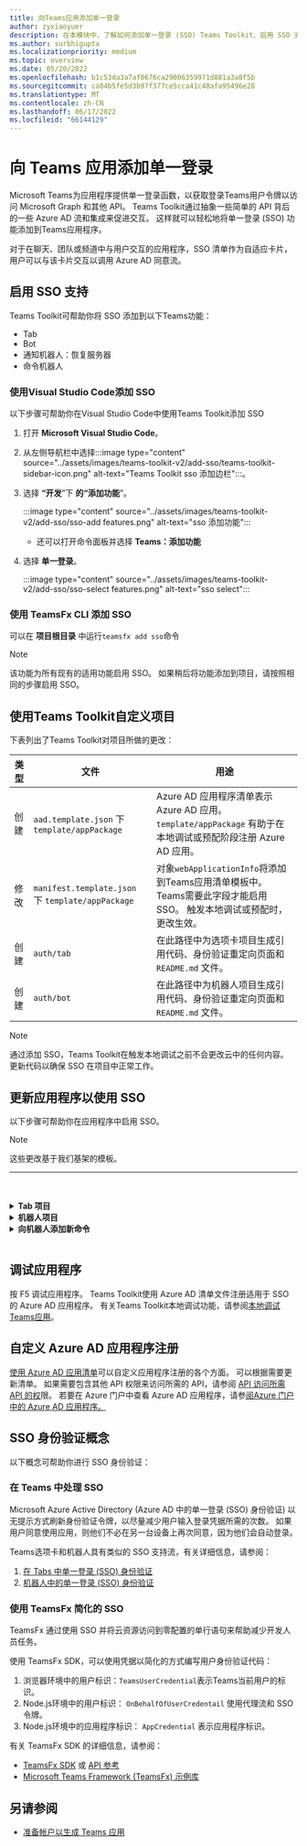 ```yaml
---
title: 向Teams应用添加单一登录
author: zyxiaoyuer
description: 在本模块中，了解如何添加单一登录 (SSO) Teams Toolkit、启用 SSO 支持、更新应用程序以使用 SSO
ms.author: surbhigupta
ms.localizationpriority: medium
ms.topic: overview
ms.date: 05/20/2022
ms.openlocfilehash: b1c53da3a7af0676ca29006359971d881a3a8f5b
ms.sourcegitcommit: ca84b5fe5d3b97f377ce5cca41c48afa95496e28
ms.translationtype: MT
ms.contentlocale: zh-CN
ms.lasthandoff: 06/17/2022
ms.locfileid: "66144129"
---
```

# <a name="add-single-sign-on-to-teams-app"></a>向 Teams 应用添加单一登录

Microsoft Teams为应用程序提供单一登录函数，以获取登录Teams用户令牌以访问 Microsoft Graph 和其他 API。 Teams Toolkit通过抽象一些简单的 API 背后的一些 Azure AD 流和集成来促进交互。 这样就可以轻松地将单一登录 (SSO) 功能添加到Teams应用程序。

对于在聊天、团队或频道中与用户交互的应用程序，SSO 清单作为自适应卡片，用户可以与该卡片交互以调用 Azure AD 同意流。

## <a name="enable-sso-support"></a>启用 SSO 支持

Teams Toolkit可帮助你将 SSO 添加到以下Teams功能：

* Tab
* Bot
* 通知机器人：恢复服务器
* 命令机器人

### <a name="add-sso-using-visual-studio-code"></a>使用Visual Studio Code添加 SSO

以下步骤可帮助你在Visual Studio Code中使用Teams Toolkit添加 SSO

1. 打开 **Microsoft Visual Studio Code**。
2. 从左侧导航栏中选择:::image type="content" source="../assets/images/teams-toolkit-v2/add-sso/teams-toolkit-sidebar-icon.png" alt-text="Teams Toolkit sso 添加边栏":::。
3. 选择 **“开发**”下 **的“添加功能**”。

    :::image type="content" source="../assets/images/teams-toolkit-v2/add-sso/sso-add features.png" alt-text="sso 添加功能":::

    * 还可以打开命令面板并选择 **Teams：添加功能**

4. 选择 **单一登录**。

    :::image type="content" source="../assets/images/teams-toolkit-v2/add-sso/sso-select features.png" alt-text="sso select":::

### <a name="add-sso-using-teamsfx-cli"></a>使用 TeamsFx CLI 添加 SSO

可以在 **项目根目录** 中运行`teamsfx add sso`命令

> [!Note]
> 该功能为所有现有的适用功能启用 SSO。 如果稍后将功能添加到项目，请按照相同的步骤启用 SSO。

## <a name="customize-your-project-using-teams-toolkit"></a>使用Teams Toolkit自定义项目

下表列出了Teams Toolkit对项目所做的更改：

   |**类型**|**文件**|**用途**|
   |--------|--------|-----------|
   |创建|`aad.template.json` 下 `template/appPackage`|Azure AD 应用程序清单表示 Azure AD 应用。 `template/appPackage` 有助于在本地调试或预配阶段注册 Azure AD 应用。|
   |修改|`manifest.template.json` 下 `template/appPackage`|对象`webApplicationInfo`将添加到Teams应用清单模板中。 Teams需要此字段才能启用 SSO。 触发本地调试或预配时，更改生效。|
   |创建|`auth/tab`|在此路径中为选项卡项目生成引用代码、身份验证重定向页面和 `README.md` 文件。|
   |创建|`auth/bot`|在此路径中为机器人项目生成引用代码、身份验证重定向页面和 `README.md` 文件。|

> [!Note]
> 通过添加 SSO，Teams Toolkit在触发本地调试之前不会更改云中的任何内容。 更新代码以确保 SSO 在项目中正常工作。

## <a name="update-your-application-to-use-sso"></a>更新应用程序以使用 SSO

以下步骤可帮助你在应用程序中启用 SSO。

> [!NOTE]
> 这些更改基于我们基架的模板。

---
<br>
<br><details>
<summary><b>Tab 项目 </b></summary>

1. 将文件夹中的 `auth/public` **复制`auth-start.html`到 `tabs/public/``auth-end.htm`。 Teams Toolkit在 Azure AD 中为 Azure AD 的重定向流注册这两个终结点。

2. 将文件夹复制`sso`到`tabs/src/sso/`下`auth/tab`方 。

    * `InitTeamsFx`：该文件实现一个函数，该函数初始化 TeamsFx SDK 并在初始化 SDK 后打开 `GetUserProfile` 组件

    * `GetUserProfile`：该文件实现调用 Microsoft 图形 API以获取用户信息的函数

3. 在 `npm install @microsoft/teamsfx-react` .`tabs/`

4. 添加以下行以导`InitTeamsFx`入`tabs/src/components/sample/Welcome.tsx`：

    ```Bash

    import { InitTeamsFx } from "../../sso/InitTeamsFx";

    ```

5. 将以下行替换为： `<AddSSO />` 用 `<InitTeamsFx />` 组件替换 `AddSso` 组件 `InitTeamsFx` 。

</details>
<details>
<summary><b>机器人项目 </b></summary>

1. 将文件夹复制 `auth/bot/public` 到 `bot/src`. 这两个文件夹包含用于身份验证重定向的 HTML 页面，需要修改 `bot/src/index` 文件以将路由添加到这些页面。

2. 将文件夹复制 `auth/bot/sso` 到 `bot/src`. 这两个文件夹包含三个文件作为 SSO 实现的参考：

    * `showUserInfo`：它实现一个函数来获取具有 SSO 令牌的用户信息。 可以按照此操作创建自己的需要 SSO 令牌的方法。

    * `ssoDialog`：它创建一个用于 SSO 的 [ComponentDialog](/javascript/api/botbuilder-dialogs/componentdialog?view=botbuilder-ts-latest&preserve-view=true) 。

    * `teamsSsoBot`：它创建一个 [TeamsActivityHandler](/javascript/api/botbuilder/teamsactivityhandler?view=botbuilder-ts-latest&preserve-view=true) ，并 `ssoDialog` 将其添加 `showUserInfo` 为可触发的命令。

3. 按照代码示例操作，在此文件中注册自己的命令 `addCommand` (可选) 。

4. 在 `npm install isomorphic-fetch` .`bot/`

5. `bot/`在 package.json 中执行`npm install copyfiles`并替换以下行：
  
   ```JSON

   "build": "tsc --build",

    ```

   具有  的 

   ```JSON

   "build": "tsc --build && copyfiles public/*.html lib/",

   ```

   生成此机器人项目时，将复制用于身份验证重定向的 HTML 页面。

6. 添加以下文件后，需要在文件中`bot/src/index`创建一个新`teamsSsoBot`实例。 替换以下代码：

   ```Bash
  
   // Process Teams activity with Bot Framework.
   server.post("/api/messages", async (req, res) => {
   await commandBot.requestHandler(req, res);
   });  

   ```

   具有  的 

   ```Bash

   const handler = new TeamsSsoBot();
   // Process Teams activity with Bot Framework.
   server.post("/api/messages", async (req, res) => {
       await commandBot.requestHandler(req, res, async (context)=> {
           await handler.run(context);
       });
   });

   ```

7. 在文件中 `bot/src/index` 添加 HTML 路由：

   ```Bash

   server.get(
       "/auth-*.html",
       restify.plugins.serveStatic({
           directory: path.join(__dirname, "public"),
       })
   );

   ```

8. 添加以下行以 `bot/src/index` 进行导 `teamsSsoBot` 入，并 `path`执行以下操作：

   ```Bash

   // For ts:
   import { TeamsSsoBot } from "./sso/teamsSsoBot";
   const path = require("path");

   // For js:
   const { TeamsSsoBot } = require("./sso/teamsSsoBot");
   const path = require("path");

   ```

9. 在Teams应用清单中注册命令。 在机器人中`command``commandLists`打开`templates/appPackage/manifest.template.json`并添加以下行：

   ```JSON

   {
       "title": "show",
       "description": "Show user profile using Single Sign On feature"
   }

   ```

</details>
<details>
<summary><b>向机器人添加新命令 </b></summary>

> [!NOTE]
> 目前，这些说明适用于 `command bot`。 如果从一个 `bot`示例开始，请参阅 [bot-sso 示例](https://github.com/OfficeDev/TeamsFx-Samples/tree/v2/bot-sso)。

在项目中添加 SSO 后，以下步骤可帮助你添加新命令：

1. 在下 (`todo.ts`或`todo.js`) `bot/src/`创建新文件，并添加自己的业务逻辑来调用图形 API：

# <a name="typescript"></a>[TypeScript](#tab/typescript)

   ```typescript
   // for TypeScript:
export async function showUserImage(
    context: TurnContext,
    ssoToken: string,
    param: any[]
): Promise<DialogTurnResult> {
    await context.sendActivity("Retrieving user photo from Microsoft Graph ...");

    // Init TeamsFx instance with SSO token
    const teamsfx = new TeamsFx().setSsoToken(ssoToken);

    // Update scope here. For example: Mail.Read, etc.
    const graphClient = createMicrosoftGraphClient(teamsfx, param[0]);
    
    // You can add following code to get your photo:
    // let photoUrl = "";
    // try {
    //   const photo = await graphClient.api("/me/photo/$value").get();
    //   photoUrl = URL.createObjectURL(photo);
    // } catch {
    //   // Could not fetch photo from user's profile, return empty string as placeholder.
    // }
    // if (photoUrl) {
    //   await context.sendActivity(
    //     `You can find your photo here: ${photoUrl}`
    //   );
    // } else {
    //   await context.sendActivity("Could not retrieve your photo from Microsoft Graph. Please make sure you have uploaded your photo.");
    // }

    return;
}  
   ```

# <a name="javascript"></a>[JavaScript](#tab/javascript)

   ```javaScript
   // for JavaScript:
export async function showUserImage(context, ssoToken, param) {
    await context.sendActivity("Retrieving user photo from Microsoft Graph ...");

    // Init TeamsFx instance with SSO token
    const teamsfx = new TeamsFx().setSsoToken(ssoToken);

    // Update scope here. For example: Mail.Read, etc.
    const graphClient = createMicrosoftGraphClient(teamsfx, param[0]);
    
    // You can add following code to get your photo:
    // let photoUrl = "";
    // try {
    //   const photo = await graphClient.api("/me/photo/$value").get();
    //   photoUrl = URL.createObjectURL(photo);
    // } catch {
    //   // Could not fetch photo from user's profile, return empty string as placeholder.
    // }
    // if (photoUrl) {
    //   await context.sendActivity(
    //     `You can find your photo here: ${photoUrl}`
    //   );
    // } else {
    //   await context.sendActivity("Could not retrieve your photo from Microsoft Graph. Please make sure you have uploaded your photo.");
    // }

    return;
}
   ```

---

2. 注册新命令

   * 使用以下行进行新的命令注册，如下所示`addCommand``teamsSsoBot`：

     ```bash

     this.dialog.addCommand("ShowUserProfile", "show", showUserInfo);

     ```

   * 在上述行后添加以下行以注册新命令 `photo` 并挂接上面添加的方法 `showUserImage` ：

     ```bash

     // As shown here, you can add your own parameter into the `showUserImage` method
     // You can also use regular expression for the command here
     const scope = ["User.Read"];
     this.dialog.addCommand("ShowUserPhoto", new RegExp("photo\s*.*"), showUserImage, scope);

     ```

3. 在Teams应用清单中注册命令。 在机器人中`command``commandLists`打开`templates/appPackage/manifest.template.json`并添加以下行：

   ```JSON

   {
       "title": "photo",
       "description": "Show user photo using Single Sign On feature"
   }

   ```

</details>
<br>

## <a name="debug-your-application"></a>调试应用程序

按 F5 调试应用程序。 Teams Toolkit使用 Azure AD 清单文件注册适用于 SSO 的 Azure AD 应用程序。 有关Teams Toolkit本地调试功能，请参阅[本地调试Teams应用](debug-local.md)。

## <a name="customize-azure-ad-application-registration"></a>自定义 Azure AD 应用程序注册

[使用 Azure AD 应用清单](/azure/active-directory/develop/reference-app-manifest)可以自定义应用程序注册的各个方面。 可以根据需要更新清单。 如果需要包含其他 API 权限来访问所需的 API，请参阅 [API 访问所需 API 的权](https://github.com/OfficeDev/TeamsFx/wiki/#customize-aad-manifest-template)限。
若要在 Azure 门户中查看 Azure AD 应用程序，请参[阅Azure 门户中的 Azure AD 应用程序。](https://github.com/OfficeDev/TeamsFx/wiki/Manage-AAD-application-in-Teams-Toolkit#How-to-view-the-AAD-app-on-the-Azure-portal)

## <a name="sso-authentication-concepts"></a>SSO 身份验证概念

以下概念可帮助你进行 SSO 身份验证：

### <a name="working-of-sso-in-teams"></a>在 Teams 中处理 SSO

Microsoft Azure Active Directory (Azure AD 中的单一登录 (SSO) 身份验证) 以无提示方式刷新身份验证令牌，以尽量减少用户输入登录凭据所需的次数。 如果用户同意使用应用，则他们不必在另一台设备上再次同意，因为他们会自动登录。

Teams选项卡和机器人具有类似的 SSO 支持流，有关详细信息，请参阅：

1. [在 Tabs 中单一登录 (SSO) 身份验证](../tabs/how-to/authentication/tab-sso-overview.md)
2. [机器人中的单一登录 (SSO) 身份验证](../bots/how-to/authentication/auth-aad-sso-bots.md)

### <a name="simplified-sso-with-teamsfx"></a>使用 TeamsFx 简化的 SSO

TeamsFx 通过使用 SSO 并将云资源访问到零配置的单行语句来帮助减少开发人员任务。

使用 TeamsFx SDK，可以使用凭据以简化的方式编写用户身份验证代码：

1. 浏览器环境中的用户标识：`TeamsUserCredential`表示Teams当前用户的标识。
2. Node.js环境中的用户标识： `OnBehalfOfUserCredentail` 使用代理流和 SSO 令牌。
3. Node.js环境中的应用程序标识： `AppCredential` 表示应用程序标识。

有关 TeamsFx SDK 的详细信息，请参阅：

* [TeamsFx SDK](TeamsFx-SDK.md) 或 [API 参考](/javascript/api/@microsoft/teamsfx/?view=msteams-client-js-latest&preserve-view=true)
* [Microsoft Teams Framework (TeamsFx) 示例库](https://github.com/OfficeDev/TeamsFx-Samples/tree/v2)

## <a name="see-also"></a>另请参阅

* [准备帐户以生成 Teams 应用](accounts.md)
